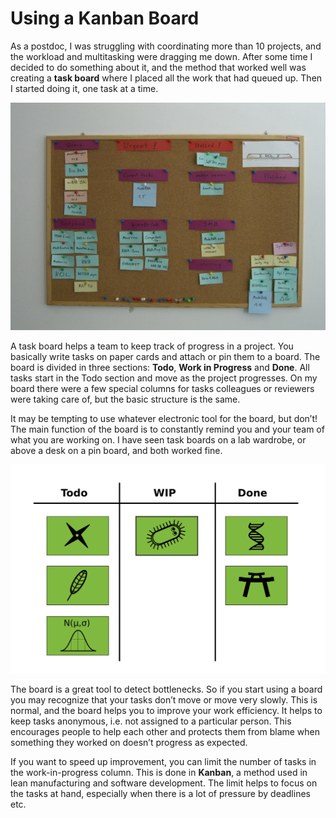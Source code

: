 
# Using a Kanban Board

As a postdoc, I was struggling with coordinating more than 10 projects, and the workload and multitasking were dragging me down. After some time I decided to do something about it, and the method that worked well was creating a **task board** where I placed all the work that had queued up. Then I started doing it, one task at a time.

![Task Board at UAM Poznan](images/task_board_uam660.jpg)

A task board helps a team to keep track of progress in a project. You basically write tasks on paper cards and attach or pin them to a board. The board is divided in three sections: **Todo**, **Work in Progress** and **Done**. All tasks start in the Todo section and move as the project progresses. On my board there were a few special columns for tasks colleagues or reviewers were taking care of, but the basic structure is the same.

It may be tempting to use whatever electronic tool for the board, but don’t! The main function of the board is to constantly remind you and your team of what you are working on. I have seen task boards on a lab wardrobe, or above a desk on a pin board, and both worked fine.

![Task Board schematic](images/kanban_icons.png)

The board is a great tool to detect bottlenecks. So if you start using a board you may recognize that your tasks don’t move or move very slowly. This is normal, and the board helps you to improve your work efficiency. It helps to keep tasks anonymous, i.e. not assigned to a particular person. This encourages people to help each other and protects them from blame when something they worked on doesn’t progress as expected.

If you want to speed up improvement, you can limit the number of tasks in the work-in-progress column. This is done in **Kanban**, a method used in lean manufacturing and software development. The limit helps to focus on the tasks at hand, especially when there is a lot of pressure by deadlines etc.
